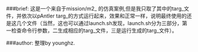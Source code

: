###brief:
这是一个来自于mission/m2_ 的仿真案例,但是我只取了其中的targ_文件，并依次以pAntler targ_的方式运行起来，效果和正常一样，说明最终使用的还是这几个文件（当然，这也可以通过launch.sh发现，launch.sh分为三部分，第一检查命令行参数，二生成相应的targ_文件，三是运行生成的targ_文件）。

###author:
整理by younghz.
